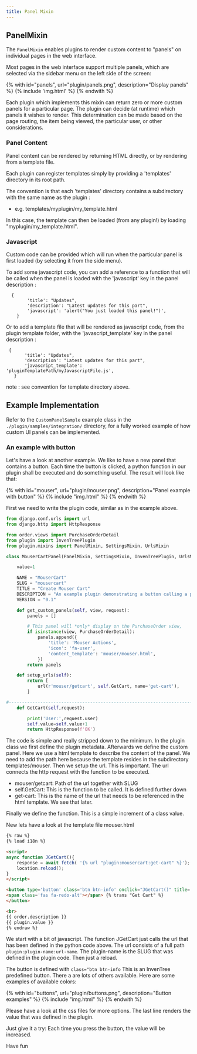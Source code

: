 ```yaml
---
title: Panel Mixin
---
```


## PanelMixin

The `PanelMixin` enables plugins to render custom content to "panels" on individual pages in the web interface.

Most pages in the web interface support multiple panels, which are selected via the sidebar menu on the left side of the screen:

{% with id="panels", url="plugin/panels.png", description="Display panels" %}
{% include 'img.html' %}
{% endwith %}

Each plugin which implements this mixin can return zero or more custom panels for a particular page. The plugin can decide (at runtime) which panels it wishes to render. This determination can be made based on the page routing, the item being viewed, the particular user, or other considerations.

### Panel Content

Panel content can be rendered by returning HTML directly, or by rendering from a template file.


Each plugin can register templates simply by providing a 'templates' directory in its root path.

The convention is that each 'templates' directory contains a subdirectory with the same name as the plugin :
  * e.g. templates/myplugin/my_template.html


In this case, the template can then be loaded (from any plugin!) by loading "myplugin/my_template.html".
    
    

### Javascript

Custom code can be provided which will run when the particular panel is first loaded (by selecting it from the side menu).

To add some javascript code, you can add a reference to a function that will be called when the panel is loaded with the 'javascript' key in the panel description :
```
  {
        'title': "Updates",
        'description': "Latest updates for this part",
        'javascript': 'alert("You just loaded this panel!")',
    }
```

Or to add a template file that will be rendered as javascript code, from the plugin template folder, with the 'javascript_template' key in the panel description :
 ```
  {
        'title': "Updates",
        'description': "Latest updates for this part",
        'javascript_template': 'pluginTemplatePath/myJavascriptFile.js',
    }
```
note : see convention for template directory above.
    
## Example Implementation

Refer to the `CustomPanelSample` example class in the `./plugin/samples/integration/` directory, for a fully worked example of how custom UI panels can be implemented.

### An example with button 

Let's have a look at another example. We like to have a new panel that contains a button. 
Each time the button is clicked, a python function in our plugin shall be executed and
do something useful. The result will look like that:

{% with id="mouser", url="plugin/mouser.png", description="Panel example with button" %} {% include "img.html" %} {% endwith %}

First we need to write the plugin code, similar as in the example above. 

```python
from django.conf.urls import url
from django.http import HttpResponse

from order.views import PurchaseOrderDetail
from plugin import InvenTreePlugin
from plugin.mixins import PanelMixin, SettingsMixin, UrlsMixin

class MouserCartPanel(PanelMixin, SettingsMixin, InvenTreePlugin, UrlsMixin):

    value=1

    NAME = "MouserCart"
    SLUG = "mousercart"
    TITLE = "Create Mouser Cart"
    DESCRIPTION = "An example plugin demonstrating a button calling a python function."
    VERSION = "0.1"

    def get_custom_panels(self, view, request):
        panels = []

        # This panel will *only* display on the PurchaseOrder view,
        if isinstance(view, PurchaseOrderDetail):
            panels.append({
                'title': 'Mouser Actions',
                'icon': 'fa-user',
                'content_template': 'mouser/mouser.html',
            })
        return panels

    def setup_urls(self):
        return [
            url(r'mouser/getcart', self.GetCart, name='get-cart'),
        ]

#----------------------------------------------------------------------------
    def GetCart(self,request):

        print('User:',request.user)
        self.value=self.value+1
        return HttpResponse(f'OK')


```

The code is simple and really stripped down to the minimum. In the plugin class we first define the plugin metadata. 
Afterwards we define the custom panel. Here we use a html template to describe the content of the panel. We need to 
add the path here because the template resides in the subdirectory templates/mouser.
Then we setup the url. This is important. The url connects the http request with the function to be executed. 

 * mouser/getcart: Path of the url together with SLUG
 * self.GetCart: This is the function to be called. It is defined further down
 * get-cart: This is the name of the url that needs to be referenced in the html template. We see that later.

Finally we define the function. This is a simple increment of a class value. 


New lets have a look at the template file mouser.html

```html
{% raw %}
{% load i18n %}

<script>
async function JGetCart(){
    response = await fetch( '{% url "plugin:mousercart:get-cart" %}');
    location.reload();
}
</script>

<button type='button' class='btn btn-info' onclick="JGetCart()" title='{% trans "Get Mouser shopping Cart" %}'>
<span class='fas fa-redo-alt'></span> {% trans "Get Cart" %}
</button>

<br>
{{ order.description }}
{{ plugin.value }}
{% endraw %}
```

We start with a bit of javascript. The function JGetCart just calls the url that has been defined in the python code above. 
The url consists of a full path `plugin:plugin-name:url-name`. The plugin-name is the SLUG that was defined in the plugin code.
Then just a reload.

The button is defined  with `class="btn btn-info` This is an InvenTree predefined button. There a are lots of others available. 
Here are some examples of available colors:

{% with id="buttons", url="plugin/buttons.png", description="Button examples" %} {% include "img.html" %} {% endwith %}

Please have a look at the css files for more options. The last line renders the value that was defined in the plugin. 

Just give it a try: Each time you press the button, the value will be increased.

Have fun
